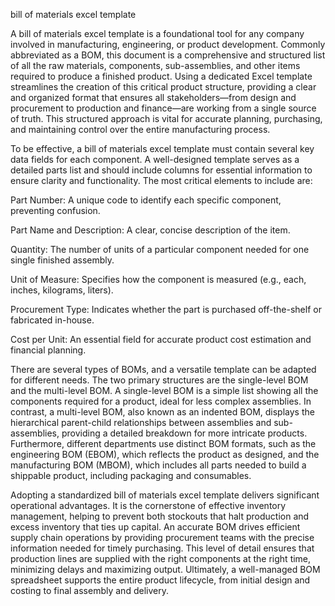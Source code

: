 bill of materials excel template


A bill of materials excel template is a foundational tool for any company involved in manufacturing, engineering, or product development. Commonly abbreviated as a BOM, this document is a comprehensive and structured list of all the raw materials, components, sub-assemblies, and other items required to produce a finished product. Using a dedicated Excel template streamlines the creation of this critical product structure, providing a clear and organized format that ensures all stakeholders—from design and procurement to production and finance—are working from a single source of truth. This structured approach is vital for accurate planning, purchasing, and maintaining control over the entire manufacturing process.



To be effective, a bill of materials excel template must contain several key data fields for each component. A well-designed template serves as a detailed parts list and should include columns for essential information to ensure clarity and functionality. The most critical elements to include are:



    
Part Number: A unique code to identify each specific component, preventing confusion.

    
Part Name and Description: A clear, concise description of the item.

    
Quantity: The number of units of a particular component needed for one single finished assembly.

    
Unit of Measure: Specifies how the component is measured (e.g., each, inches, kilograms, liters).

    
Procurement Type: Indicates whether the part is purchased off-the-shelf or fabricated in-house.

    
Cost per Unit: An essential field for accurate product cost estimation and financial planning.





There are several types of BOMs, and a versatile template can be adapted for different needs. The two primary structures are the single-level BOM and the multi-level BOM. A single-level BOM is a simple list showing all the components required for a product, ideal for less complex assemblies. In contrast, a multi-level BOM, also known as an indented BOM, displays the hierarchical parent-child relationships between assemblies and sub-assemblies, providing a detailed breakdown for more intricate products. Furthermore, different departments use distinct BOM formats, such as the engineering BOM (EBOM), which reflects the product as designed, and the manufacturing BOM (MBOM), which includes all parts needed to build a shippable product, including packaging and consumables.



Adopting a standardized bill of materials excel template delivers significant operational advantages. It is the cornerstone of effective inventory management, helping to prevent both stockouts that halt production and excess inventory that ties up capital. An accurate BOM drives efficient supply chain operations by providing procurement teams with the precise information needed for timely purchasing. This level of detail ensures that production lines are supplied with the right components at the right time, minimizing delays and maximizing output. Ultimately, a well-managed BOM spreadsheet supports the entire product lifecycle, from initial design and costing to final assembly and delivery.
